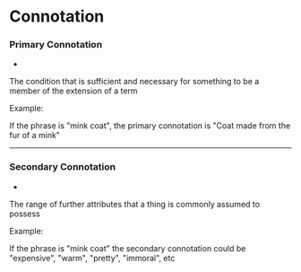 # Connotation

### Primary Connotation
-

The condition that is sufficient and necessary for something to be a member of the extension of a term

Example:

If the phrase is "mink coat", the primary connotation is "Coat made from the fur of a mink"

***

### Secondary Connotation
-

The range of further attributes that a thing is commonly assumed to possess

Example:

If the phrase is "mink coat" the secondary connotation could be "expensive", "warm", "pretty", "immoral", etc
